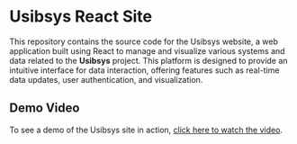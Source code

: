 # Usibsys React Site

This repository contains the source code for the Usibsys website, a web application built using React to manage and visualize various systems and data related to the **Usibsys** project. This platform is designed to provide an intuitive interface for data interaction, offering features such as real-time data updates, user authentication, and visualization.

## Demo Video

To see a demo of the Usibsys site in action, [click here to watch the video](https://drive.google.com/file/d/1CmeOH8X3-VLokIZsZb-bYHuWmcWShtwS/view?usp=drive_link).
